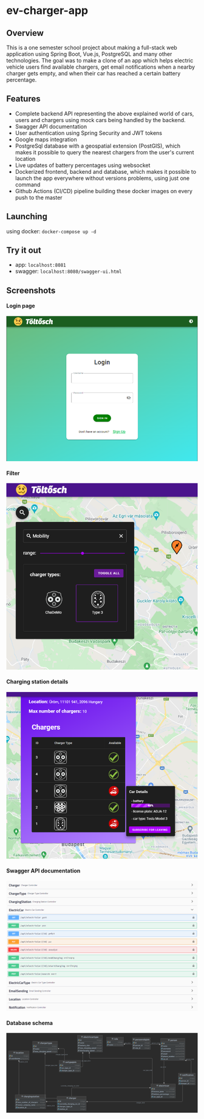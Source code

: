 # ev-charger-app

## Overview
This is a one semester school project about making a full-stack web application using Spring Boot, Vue.js, PostgreSQL and many other technologies.
The goal was to make a clone of an app which helps electric vehicle users find available chargers, get email notifications when a nearby charger gets empty, and when their car has reached a certain battery percentage.

## Features
* Complete backend API representing the above explained world of cars, users and chargers using mock cars being handled by the backend.
* Swagger API documentation
* User authentication using Spring Security and JWT tokens
* Google maps integration
* PostgreSql database with a geospatial extension (PostGIS), which makes it possible to query the nearest chargers from the user's current location
* Live updates of battery percentages using websocket
* Dockerized frontend, backend and database, which makes it possible to launch the app everywhere without versions problems, using just one command
* Github Actions (CI/CD) pipeline building these docker images on every push to the master

## Launching

using docker: `docker-compose up -d`

## Try it out

* app: `localhost:8081`
* swagger: `localhost:8080/swagger-ui.html`

## Screenshots

#### Login page
![](images/login_page.png)
#### Filter
![](images/filter.png)
#### Charging station details
![](images/charging_station.png)
#### Swagger API documentation
![](images/swagger.png)
#### Database schema
![](images/db_schema.png)
